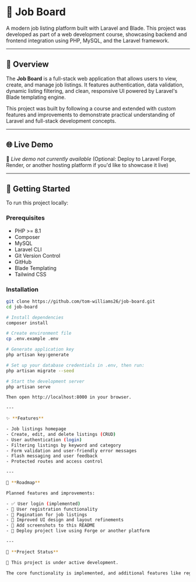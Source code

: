 # 💼 Job Board

A modern job listing platform built with Laravel and Blade. This project was developed as part of a web development course, showcasing backend and frontend integration using PHP, MySQL, and the Laravel framework.

---

## 📖 Overview

The **Job Board** is a full-stack web application that allows users to view, create, and manage job listings. It features authentication, data validation, dynamic listing filtering, and clean, responsive UI powered by Laravel's Blade templating engine.

This project was built by following a course and extended with custom features and improvements to demonstrate practical understanding of Laravel and full-stack development concepts.

---

## 🌐 Live Demo

🚧 *Live demo not currently available* (Optional: Deploy to Laravel Forge, Render, or another hosting platform if you'd like to showcase it live)

---

## 🚀 Getting Started

To run this project locally:

### Prerequisites
- PHP >= 8.1  
- Composer  
- MySQL  
- Laravel CLI  
- Git Version Control  
- GitHub  
- Blade Templating  
- Tailwind CSS

### Installation

```bash
git clone https://github.com/tom-williams26/job-board.git
cd job-board

# Install dependencies
composer install

# Create environment file
cp .env.example .env

# Generate application key
php artisan key:generate

# Set up your database credentials in .env, then run:
php artisan migrate --seed

# Start the development server
php artisan serve

Then open http://localhost:8000 in your browser.

---

✨ **Features**

- Job listings homepage
- Create, edit, and delete listings (CRUD)
- User authentication (login)
- Filtering listings by keyword and category
- Form validation and user-friendly error messages
- Flash messaging and user feedback
- Protected routes and access control

---

🧭 **Roadmap**

Planned features and improvements:

- ✅ User login (implemented)
- 🔧 User registration functionality
- 📄 Pagination for job listings
- 🧹 Improved UI design and layout refinements
- 📸 Add screenshots to this README
- 🚀 Deploy project live using Forge or another platform

---

📌 **Project Status**

🚧 This project is under active development.

The core functionality is implemented, and additional features like registration, UI enhancements, and deployment are in progress. Contributions and feedback are welcome.
